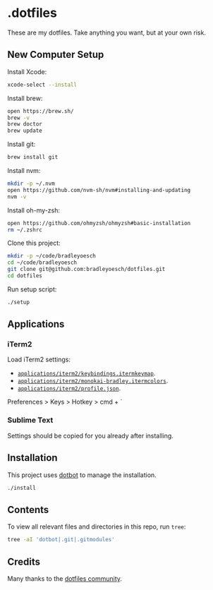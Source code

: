 # .dotfiles

These are my dotfiles. Take anything you want, but at your own risk.

## New Computer Setup

Install Xcode:

```bash
xcode-select --install
```

Install brew:

```bash
open https://brew.sh/
brew -v
brew doctor
brew update
```

Install git:

```bash
brew install git
```

Install nvm:

```bash
mkdir -p ~/.nvm
open https://github.com/nvm-sh/nvm#installing-and-updating
nvm -v
```

Install oh-my-zsh:

```bash
open https://github.com/ohmyzsh/ohmyzsh#basic-installation
rm ~/.zshrc
```

Clone this project:

```bash
mkdir -p ~/code/bradleyoesch
cd ~/code/bradleyoesch
git clone git@github.com:bradleyoesch/dotfiles.git
cd dotfiles
```

Run setup script:

```bash
./setup
```

## Applications

### iTerm2

Load iTerm2 settings:

- [`applications/iterm2/keybindings.itermkeymap`](applications/iterm2/keybindings.itermkeymap).
- [`applications/iterm2/monokai-bradley.itermcolors`](applications/iterm2/monokai-bradley.itermcolors).
- [`applications/iterm2/profile.json`](applications/iterm2/profile.json).

Preferences > Keys > Hotkey > cmd + \`

### Sublime Text

Settings should be copied for you already after installing.

## Installation

This project uses [dotbot](https://github.com/anishathalye/dotbot) to manage the installation.

```bash
./install
```

## Contents

To view all relevant files and directories in this repo, run `tree`:

```bash
tree -aI 'dotbot|.git|.gitmodules'
```

## Credits

Many thanks to the [dotfiles community](https://dotfiles.github.io).

